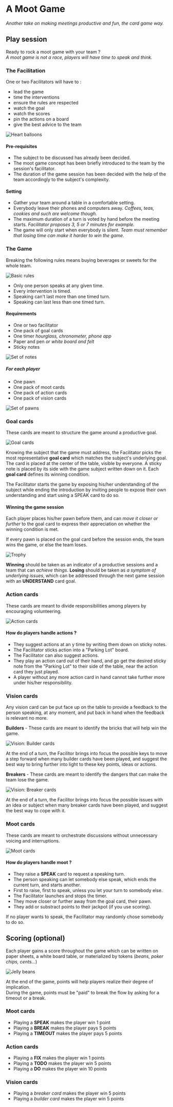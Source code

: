 # A Moot Game
*Another take on making meetings productive and fun, the card game way.*

## Play session
Ready to rock a moot game with your team ?  
*A moot game is not a race, players will have time to speak and think.*


### The Facilitation
One or two Facilitators will have to :

* lead the game
* time the interventions
* ensure the rules are respected
* watch the goal
* watch the scores
* pin the actions on a board
* give the best advice to the team

![Heart balloons](balloons.png) 

#### Pre-requisites
* The subject to be discussed has already been decided.
* The moot game concept has been briefly introduced to the team by the session's facilitator.
* The duration of the game session has been decided with the help of the team accordingly to the subject's complexity.

#### Setting
* Gather your team around a table in a comfortable setting.
* Everybody leave their phones and computers away. *Coffees, teas, cookies and such are welcome though.*
* The maximum duration of a turn is voted by hand before the meeting starts. *Facilitator proposes 3, 5 or 7 minutes for example.*
* The game will only start when everybody is silent. *Team must remember that losing time can make it harder to win the game.*


### The Game
Breaking the following rules means buying beverages or sweets for the whole team.

![Basic rules](laws.png)

* Only one person speaks at any given time.
* Every intervention is timed.
* Speaking can't last more than one timed turn.
* Speaking can last less than one timed turn.

#### Requirements
* One or two facilitator
* One pack of goal cards
* One timer *hourglass, chronometer, phone app*
* Paper and pen *or white board and felt*
* Sticky notes

![Set of notes](notes.png)

##### For each player
* One pawn
* One pack of moot cards
* One pack of action cards
* One pack of vision cards

![Set of pawns](pawns.png)


### Goal cards
These cards are meant to structure the game around a productive goal. 

![Goal cards](goals.png)

Knowing the subject that the game must address, the Facilitator picks the most representative **goal card** which matches the subject's underlying goal. The card is placed at the center of the table, visible by everyone. A sticky note is placed by its side with the game subject written down on it. Each **goal card** defines its winning condition.

The Facilitator starts the game by exposing his/her understanding of the subject while ending the introduction by inviting people to expose their own understanding and start using a SPEAK card to do so.

#### Winning the game session
Each player places his/her pawn before them, and can *move it closer or further* to the goal card to express their appreciation on whether the winning condition is met.

If every pawn is placed on the goal card before the session ends, the team wins the game, or else the team loses. 

![Trophy](winner.png) 

**Winning** should be taken as an indicator of a productive sessions and a team that can *achieve things*.
**Losing** should be taken as *a symptom of underlying issues*, which can be addressed through the next game session with an **UNDERSTAND** card goal.

### Action cards
These cards are meant to divide responsibilities among players by encouraging volunteering.

![Action cards](actions.png)

#### How do players handle actions ?
* They suggest actions at an y time by writing them down on sticky notes.
* The Facilitator sticks action into a "Parking Lot" board.
* The Facilitator can also suggest actions.
* They play an action card out of their hand, and go get the desired sticky note from the "Parking Lot" to their side of the table, near the action card they just played.
* A player without any more action card in hand cannot take further more under his/her responsibility.

### Vision cards
Any vision card can be put face up on the table to provide a feedback to the person speaking, at any moment, and put back in hand when the feedback is relevant no more.

**Builders** - These cards are meant to identify the bricks that will help win the game. 

![Vision: Builder cards](builders.png)

At the end of a turn, the Facilitor brings into focus the possible keys to move a step forward when many builder cards have been played, and suggest the best way to bring further into light to these key points, ideas or actions.

**Breakers** - These cards are meant to identify the dangers that can make the team lose the game.

![Vision: Breaker cards](breakers.png)

At the end of a turn, the Facilitor brings into focus the possible issues with an idea or subject when many breaker cards have been played, and suggest the best way to cope with it.

### Moot cards
These cards are meant to orchestrate discussions without unnecessary voicing and interruptions.

![Moot cards](mooters.png)

#### How do players handle moot ?
* They raise a **SPEAK** card to request a speaking turn.
* The person speaking can let somebody else speak, which ends the current turn, and starts another.
* First to raise, first to speak, unless you let your turn to somebody else.
* The Facilitator launches and stops the timer.
* They move closer or further away from the goal card, their pawn.
* They add or substract points to their jackpot (if you use scoring).

If no player wants to speak, the Facilitator may randomly chose somebody to do so.


## Scoring (optional)
Each player gains a score throughout the game which can be written on paper sheets, a white board table, or materialized by tokens (*beans, poker chips, cents...*)

![Jelly beans](jelly-beans.png)

At the end of the game, points will help players realize their degree of implication.  
During the game, points must be "paid" to break the flow by asking for a timeout or a break.

### Moot cards
* Playing a **SPEAK** makes the player win 1 point
* Playing a **BREAK** makes the player pays 5 points
* Playing a **TIMEOUT** makes the player pays 5 points

### Action cards
* Playing a **FIX** makes the player win 1 points
* Playing a **TODO** makes the player win 5 points
* Playing a **DO** makes the player win 10 points

### Vision cards
* Playing a *breaker card* makes the player win 5 points
* Playing a *builder card* makes the player win 5 points